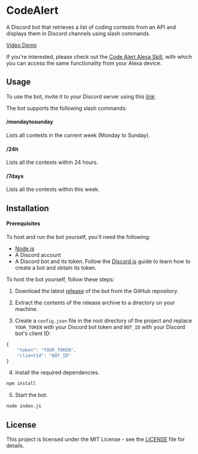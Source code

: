 # CodeAlert

A Discord bot that retrieves a list of coding contests from an API and displays them in Discord channels using slash commands.

[Video Demo](https://youtu.be/Xec3wMYwdkA)

If you're interested, please check out the [Code Alert Alexa Skill](https://github.com/VishnuVardhanBR/CodeAlertAlexaSkill), with which you can access the same functionality from your Alexa device.

## Usage

To use the bot, invite it to your Discord server using this [link](https://discord.com/api/oauth2/authorize?client_id=1091688367109967992&permissions=2147483648&scope=bot
):

The bot supports the following slash commands:

#### /mondaytosunday

Lists all contests in the current week (Monday to Sunday).

#### /24h

Lists all the contests within 24 hours.

#### /7days

Lists all the contests within this week.


## Installation
#### Prerequisites
To host and run the bot yourself, you'll need the following:
- [Node.js](https://nodejs.org/)
- A Discord account
- A Discord bot and its token. Follow the [Discord.js](https://discordjs.guide/preparations/setting-up-a-bot-application.html) guide to learn how to create a bot and obtain its token.


To host the bot yourself, follow these steps:

1.  Download the latest [release](https://github.com/VishnuVardhanBR/CodeAlert/releases) of the bot from the GitHub repository.
    
2.  Extract the contents of the release archive to a directory on your machine.
    
3.  Create a `config.json` file in the root directory of the project and replace `YOUR_TOKEN` with your Discord bot token and `BOT_ID` with your Discord bot's client ID:
    
```ts
{
	"token": "YOUR_TOKEN",
	"clientId": "BOT_ID"
}
```

4.  Install the required dependencies.

```bash
npm install
```

5.  Start the bot.
```bash
node index.js
```

## License

This project is licensed under the MIT License - see the [LICENSE](https://github.com/VishnuVardhanBR/CodeAlert/blob/main/LICENSE) file for details.
